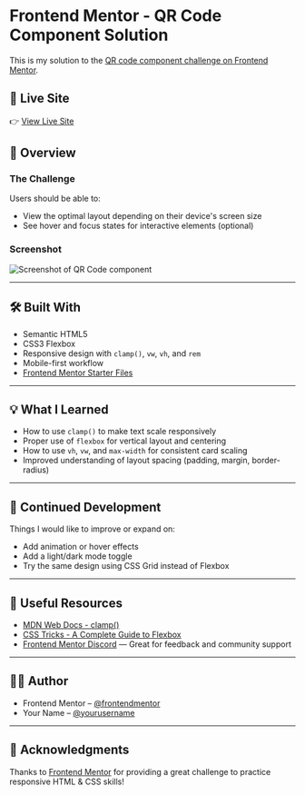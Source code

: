 # Frontend Mentor - QR Code Component Solution

This is my solution to the [QR code component challenge on Frontend Mentor](https://www.frontendmentor.io/challenges/qr-code-component-iux_sIO_H).

## 🚀 Live Site

👉 [View Live Site](https://your-live-site-url.netlify.app)

## 📂 Overview

### The Challenge

Users should be able to:

- View the optimal layout depending on their device's screen size
- See hover and focus states for interactive elements (optional)

### Screenshot

![Screenshot of QR Code component](./screenshot.png) <!-- Replace with actual screenshot if you add one -->

---

## 🛠️ Built With

- Semantic HTML5
- CSS3 Flexbox
- Responsive design with `clamp()`, `vw`, `vh`, and `rem`
- Mobile-first workflow
- [Frontend Mentor Starter Files](https://www.frontendmentor.io/challenges/qr-code-component-iux_sIO_H)

---

## 💡 What I Learned

- How to use `clamp()` to make text scale responsively
- Proper use of `flexbox` for vertical layout and centering
- How to use `vh`, `vw`, and `max-width` for consistent card scaling
- Improved understanding of layout spacing (padding, margin, border-radius)

---

## 📌 Continued Development

Things I would like to improve or expand on:

- Add animation or hover effects
- Add a light/dark mode toggle
- Try the same design using CSS Grid instead of Flexbox

---

## 🧠 Useful Resources

- [MDN Web Docs - clamp()](https://developer.mozilla.org/en-US/docs/Web/CSS/clamp)
- [CSS Tricks - A Complete Guide to Flexbox](https://css-tricks.com/snippets/css/a-guide-to-flexbox/)
- [Frontend Mentor Discord](https://discord.gg/frontendmentor) — Great for feedback and community support

---

## 👨‍💻 Author

- Frontend Mentor – [@frontendmentor](https://www.frontendmentor.io/profile/frontendmentor)
- Your Name – [@yourusername](https://github.com/yourusername)

---

## 🤝 Acknowledgments

Thanks to [Frontend Mentor](https://www.frontendmentor.io) for providing a great challenge to practice responsive HTML & CSS skills!

